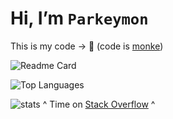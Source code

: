 # Hi, I’m `Parkeymon`

This is my code -> 🐒
(code is [monke](https://www.youtube.com/watch?v=bxqLsrlakK8))

![Readme Card](https://github-readme-stats.vercel.app/api?username=Parkeymon&theme=radical)

![Top Languages](https://github-readme-stats.vercel.app/api/top-langs/?username=Parkeymon&theme=radical&layout=compact)


![stats](https://github-readme-stats.vercel.app/api/wakatime?username=Parkeymon&theme=radical&layout=compact)
^ Time on [Stack Overflow](https://stackoverflow.com/) ^
